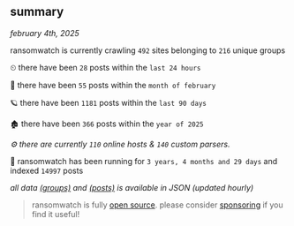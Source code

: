 
## summary
_february 4th, 2025_

ransomwatch is currently crawling `492` sites belonging to `216` unique groups

⏲ there have been `28` posts within the `last 24 hours`

🦈 there have been `55` posts within the `month of february`

🪐 there have been `1181` posts within the `last 90 days`

🏚 there have been `366` posts within the `year of 2025`

_⚙️ there are currently `110` online hosts & `140` custom parsers._

🦕 ransomwatch has been running for `3 years, 4 months and 29 days` and indexed `14997` posts

_all data  [(groups)](http://ransomwhat.telemetry.ltd/groups) and [(posts)](http://ransomwhat.telemetry.ltd/posts) is available in JSON (updated hourly)_

> ransomwatch is fully [open source](https://github.com/joshhighet/ransomwatch#ransomwatch--). please consider [sponsoring](https://github.com/sponsors/joshhighet) if you find it useful!
